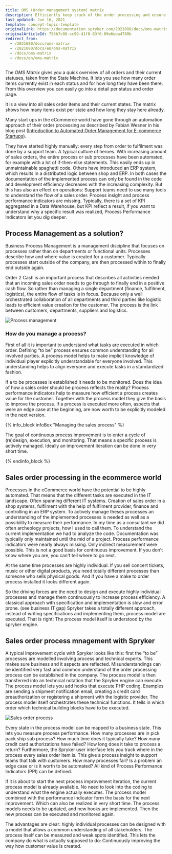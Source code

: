 ```yaml
---
title: OMS (Order management system) matrix
description: Efficiently keep track of the order processing and ensure quick fulfillment. With the Order Management, you can keep your order processing running smoothly.
last_updated: Jun 16, 2021
template: concept-topic-template
originalLink: https://documentation.spryker.com/2021080/docs/oms-matrix
originalArticleId: 756b7c08-cc99-41f8-83f6-09e6eba4780b
redirect_from:
  - /2021080/docs/oms-matrix
  - /2021080/docs/en/oms-matrix
  - /docs/oms-matrix
  - /docs/en/oms-matrix
---
```


The *OMS Matrix* gives you a quick overview of all orders and their current statuses, taken from the State Machine. It lets you see how many order items currently exist in each status and for how long they have been there. From this overview you can easily go into a detail per status and order page.

It is a view into all sales order items and their current states. The matrix shows how many items exist per state and how long they stay here already.

Many start ups in the eCommerce world have gone through an automation approach of their order processing as described by Fabian Wesner in his blog post ([Introduction to Automated Order Management for E-commerce Startups](https://medium.com/project-a-insights/introduction-to-automated-order-management-for-e-commerce-startups-7f756043c413)).

They have started highly manually: every step from order to fulfilment was done by a support team. A typical culture of heroes. With increasing amount of sales orders, the entire process or sub processes have been automated, for example with a lot of if-then-else statements. This easily ends up in unmaintainable spaghetti code. Others have introduced an ERP system, which results in a distributed logic between shop and ERP. In both cases the documentation of the implemented process can only be found in the code and development efficiency decreases with the increasing complexity. But this has also an effect on operations: Support teams need to use many tools to understand the flow of a sales order. Process insight and process performance indicators are missing. Typically, there is a set of KPI aggregated in a Data Warehouse, but KPI reflect a result, if you want to understand why a specific result was realized, Process Performance Indicators let you dig deeper.

## Process Management as a solution?

Business Process Management is a management discipline that focuses on processes rather than on departments or functional units. Processes describe how and where value is created for a customer. Typically processes start outside of the company, are then processed within to finally end outside again.

Order 2 Cash is an important process that describes all activities needed that an incoming sales order needs to go through to finally end in a positive cash flow. So rather than managing a single department (finance, fulfilment, logistics), the entire flow of tasks is in focus. Because only a well orchestrated collaboration of all departments and third parties like logistic leads to efficient value creation for the customer. The process is the link between customers, departments, suppliers and logistics.

![Process management](https://spryker.s3.eu-central-1.amazonaws.com/docs/Features/Order+Management/OMS+matrix/process_management.png)

### How do you manage a process?

First of all it is important to understand what tasks are executed in which order. Defining “to be” process ensures common understanding for all involved parties. A process model helps to make implicit knowledge of individual player explicitly understandable for everyone involved. This understanding helps to align everyone and execute tasks in a standardized fashion.

If a to be processes is established it needs to be monitored. Does the idea of how a sales order should be process reflects the reality? Process performance indicators help to measure how efficient a process creates value for the customer. Together with the process model they give the basis to improve the process. If a process is executed more often, aspects that were an edge case at the beginning, are now worth to be explicitly modeled in the next version.

{% info_block infoBox "Managing the sales process" %}

The goal of continuous process improvement is to enter a cycle of (re)design, execution, and monitoring. That means a specific process is actively managed. Ideally an improvement iteration can be done in very short time.

{% endinfo_block %}

## Sales order processing in the ecommerce world

Processes in the eCommerce world have the potential to be highly automated. That means that the different tasks are executed in the IT landscape. Often spanning different IT systems. Creation of sales order in a shop systems, fulfilment with the help of fulfilment provider, finance and controlling in an ERP system. To actively manage theses processes an understanding of the implemented processes is needed as well as a possibility to measure their performance. In my time as a consultant we did often archeology projects, how I used to call them. To understand the current implementation we had to analyze the code. Documentation was typically only maintained until the mid of a project. Process performance indicators were nearly always missing. Only indirect measurement were possible. This is not a good basis for continuous improvement. If you don’t know where you are, you can't tell where to go next.

At the same time processes are highly individual. If you sell concert tickets, music or other digital products, you need totally different processes than someone who sells physical goods. And if you have a make to order process installed it looks different again.

So the driving forces are the need to design and execute highly individual processes and manage them continuously to increase process efficiency. A classical approach with specification and implementation is slow and error prone. (see business IT gap) Spryker takes a totally different approach, instead of writing specifications and implementing them, process model are executed. That is right: The process model itself is understood by the spryker engine.

## Sales order process mnagement with Spryker

A typical improvement cycle with Spryker looks like this: first the “to be” processes are modelled involving process and technical experts. This makes sure business and it aspects are reflected. Misunderstandings can be identified very fast and common understand of the order processing process can be established in the company. The process model is then transferred into an technical notation that the Spryker engine can execute. The process model lets you add hooks that execute PHP coding. Examples are sending a shipment notification email, creating a credit card preauthorization or registering a shipment with the logistic provider. The process model itself orchestrates these technical functions. It tells in which order which technical building blocks have to be executed.

![Sales order process](https://spryker.s3.eu-central-1.amazonaws.com/docs/Features/Order+Management/OMS+matrix/sales_order_process.png)

Every state in the process model can be mapped to a business state. This lets you measure process performance. How many processes are in pick pack ship sub process? How much time does it typically take? How many credit card authorizations have failed? How long does it take to process a return? Furthermore, the Spryker user interface lets you track where in the process every sales order item is. This give a process insight to support teams that talk with customers. How many processes fail? Is a problem an edge case or is it worth to be automated? All kind of Process Performance Indicators (PPI) can be defined.

If it is about to start the next process improvement iteration, the current process model is already available. No need to look into the coding to understand what the engine actually executes. The process model combined with the performance indicator form the basis for the next improvement. Which can also be realized in very short time. The process models needs to be updated, and new hooks are implemented. Then the new process can be executed and monitored again.

The advantages are clear: highly individual processes can be designed with a model that allows a common understanding of all stakeholders. The process itself can be measured and weak spots identified. This lets the company do what is actually supposed to do: Continuously improving the way how customer value is created.
